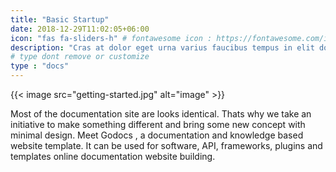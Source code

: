 ```yaml
---
title: "Basic Startup"
date: 2018-12-29T11:02:05+06:00
icon: "fas fa-sliders-h" # fontawesome icon : https://fontawesome.com/icons
description: "Cras at dolor eget urna varius faucibus tempus in elit dolor sit amet."
# type dont remove or customize
type : "docs"
---
```


{{< image src="getting-started.jpg" alt="image" >}}

Most of the documentation site are looks identical. Thats why we take an initiative to make something different and bring some new concept with minimal design. Meet Godocs , a documentation and knowledge based website template. It can be used for software, API, frameworks, plugins and templates online documentation website building.